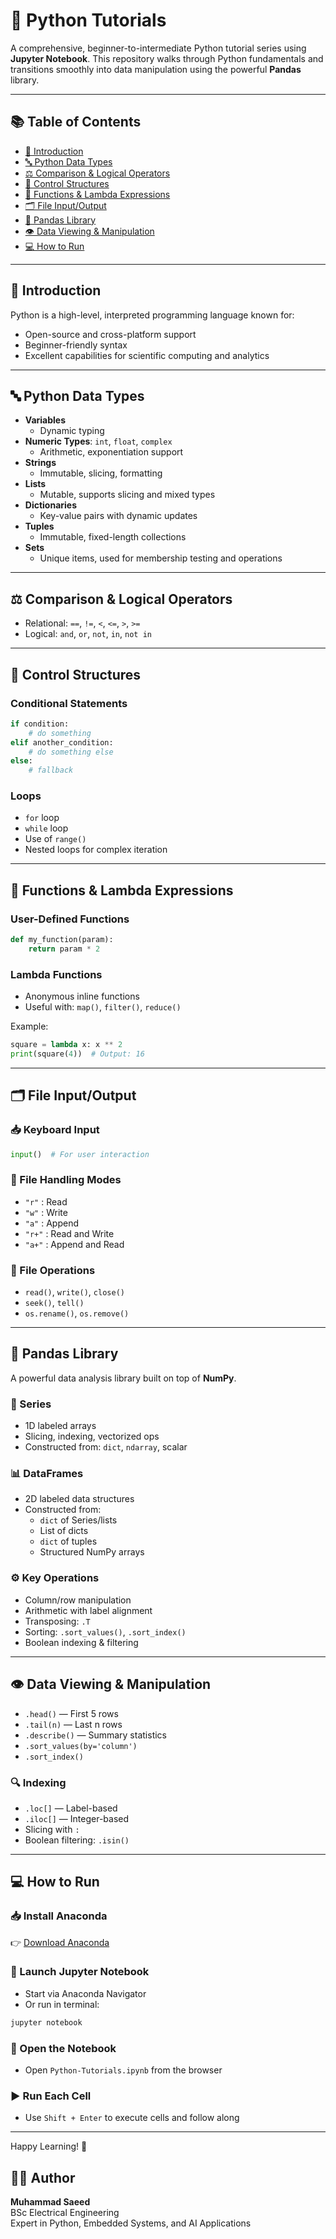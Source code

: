 
# 📘 Python Tutorials

A comprehensive, beginner-to-intermediate Python tutorial series using **Jupyter Notebook**. This repository walks through Python fundamentals and transitions smoothly into data manipulation using the powerful **Pandas** library.

---

## 📚 Table of Contents

- [📌 Introduction](#📌-introduction)
- [🔤 Python Data Types](#🔤-python-data-types)
- [⚖️ Comparison & Logical Operators](#⚖️-comparison--logical-operators)
- [🔁 Control Structures](#🔁-control-structures)
- [🧠 Functions & Lambda Expressions](#🧠-functions--lambda-expressions)
- [🗂️ File Input/Output](#🗂️-file-inputoutput)
- [🐼 Pandas Library](#🐼-pandas-library)
- [👁️ Data Viewing & Manipulation](#👁️-data-viewing--manipulation)
- [💻 How to Run](#💻-how-to-run)

---

## 📌 Introduction

Python is a high-level, interpreted programming language known for:

- Open-source and cross-platform support  
- Beginner-friendly syntax  
- Excellent capabilities for scientific computing and analytics

---

## 🔤 Python Data Types

- **Variables**  
  - Dynamic typing  
- **Numeric Types**: `int`, `float`, `complex`  
  - Arithmetic, exponentiation support  
- **Strings**  
  - Immutable, slicing, formatting  
- **Lists**  
  - Mutable, supports slicing and mixed types  
- **Dictionaries**  
  - Key-value pairs with dynamic updates  
- **Tuples**  
  - Immutable, fixed-length collections  
- **Sets**  
  - Unique items, used for membership testing and operations

---

## ⚖️ Comparison & Logical Operators

- Relational: `==`, `!=`, `<`, `<=`, `>`, `>=`  
- Logical: `and`, `or`, `not`, `in`, `not in`

---

## 🔁 Control Structures

### Conditional Statements

```python
if condition:
    # do something
elif another_condition:
    # do something else
else:
    # fallback
```

### Loops

- `for` loop  
- `while` loop  
- Use of `range()`  
- Nested loops for complex iteration

---

## 🧠 Functions & Lambda Expressions

### User-Defined Functions

```python
def my_function(param):
    return param * 2
```

### Lambda Functions

- Anonymous inline functions  
- Useful with: `map()`, `filter()`, `reduce()`  

Example:
```python
square = lambda x: x ** 2
print(square(4))  # Output: 16
```

---

## 🗂️ File Input/Output

### 📥 Keyboard Input
```python
input()  # For user interaction
```

### 📄 File Handling Modes

- `"r"` : Read  
- `"w"` : Write  
- `"a"` : Append  
- `"r+"` : Read and Write  
- `"a+"` : Append and Read  

### 🔧 File Operations

- `read()`, `write()`, `close()`  
- `seek()`, `tell()`  
- `os.rename()`, `os.remove()`

---

## 🐼 Pandas Library

A powerful data analysis library built on top of **NumPy**.

### 📌 Series

- 1D labeled arrays  
- Slicing, indexing, vectorized ops  
- Constructed from: `dict`, `ndarray`, scalar

### 📊 DataFrames

- 2D labeled data structures  
- Constructed from:  
  - `dict` of Series/lists  
  - List of dicts  
  - `dict` of tuples  
  - Structured NumPy arrays

### ⚙️ Key Operations

- Column/row manipulation  
- Arithmetic with label alignment  
- Transposing: `.T`  
- Sorting: `.sort_values()`, `.sort_index()`  
- Boolean indexing & filtering

---

## 👁️ Data Viewing & Manipulation

- `.head()` — First 5 rows  
- `.tail(n)` — Last n rows  
- `.describe()` — Summary statistics  
- `.sort_values(by='column')`  
- `.sort_index()`  

### 🔍 Indexing

- `.loc[]` — Label-based  
- `.iloc[]` — Integer-based  
- Slicing with `:`  
- Boolean filtering: `.isin()`

---

## 💻 How to Run

### 📥 Install Anaconda

👉 [Download Anaconda](https://www.anaconda.com/products/distribution)

### 🚀 Launch Jupyter Notebook

- Start via Anaconda Navigator  
- Or run in terminal:
```bash
jupyter notebook
```

### 📂 Open the Notebook

- Open `Python-Tutorials.ipynb` from the browser

### ▶️ Run Each Cell

- Use `Shift + Enter` to execute cells and follow along

---

Happy Learning! 🚀


## 🧑‍💻 Author

**Muhammad Saeed**  
BSc Electrical Engineering    
Expert in Python, Embedded Systems, and AI Applications
